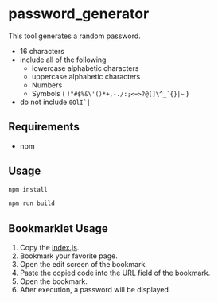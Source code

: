# password_generator

This tool generates a random password.

- 16 characters
- include all of the following
  - lowercase alphabetic characters
  - uppercase alphabetic characters
  - Numbers
  - Symbols ( ``!"#$%&\'()*+,-./:;<=>?@[]\^_`{}|~`` )
- do not include ``0OlI`|``

## Requirements

- npm

## Usage

```sh
npm install
```

```sh
npm run build
```

## Bookmarklet Usage

1. Copy the [index.js](https://github.com/Kanagu09/password_generator/blob/main/dist/index.js).
2. Bookmark your favorite page.
3. Open the edit screen of the bookmark.
4. Paste the copied code into the URL field of the bookmark.
5. Open the bookmark.
6. After execution, a password will be displayed.
